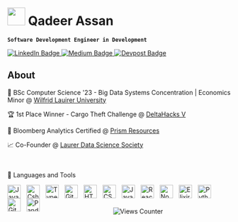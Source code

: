 <h1 align="left"> 
  <img src="https://media.giphy.com/media/M9gbBd9nbDrOTu1Mqx/giphy.gif" width="40"/>
  Qadeer Assan
</h1>

<div align="left" id="badges">
  
  **`Software Development Engineer in Development`**
  
  <a href="https://www.linkedin.com/in/qadeerassan/">
    <img src="https://img.shields.io/badge/LinkedIn-blue?style=for-the-badge&logo=linkedin&logoColor=white" alt="LinkedIn Badge"/>
  </a>
  <a href="https://www.qadeerassan.medium.com">
    <img src="https://img.shields.io/badge/Medium-white?logo=medium&logoColor=black&style=for-the-badge" alt="Medium Badge"/>
  </a>
  <a href="https://devpost.com/qadeerassan">
    <img src="https://img.shields.io/badge/Devpost-blueviolet?style=for-the-badge&logo=devpost&logoColor=white" alt="Devpost Badge"/>
  </a>
</div>


<h2> About </h2>
<div>
  <p>
    📗 BSc Computer Science '23 - Big Data Systems Concentration | Economics Minor @ 
    <a href="https://www.wlu.ca/"> Wilfrid Lauirer University </a>
  </p>
  <p>
    🏆 1st Place Winner - Cargo Theft Challenge @
    <a href="https://deltahacks.com/"> DeltaHacks V </a>
  </p>
  <p>
    🔎 Bloomberg Analytics Certified @ 
    <a href="https://students.wlu.ca/services-and-spaces/prism-resources/index.html"> Prism Resources </a>
  </p>
  <p>
    📈 Co-Founder @ 
    <a href="https://www.facebook.com/LaurierDataScienceSociety/"> Laurer Data Science Society </a>
  </p>

</div>
<br>
<div>
<p>
🧰 Languages and Tools
</p>
<img align="left" alt="Java" width="30px" style="padding-right:10px;" src="https://cdn.jsdelivr.net/gh/devicons/devicon/icons/java/java-original.svg"/>
<img align="left" alt="Csharp" width="30px" style="padding-right:10px;" src="https://cdn.jsdelivr.net/gh/devicons/devicon/icons/csharp/csharp-original.svg"/>
<img align="left" alt="TypeScript" width="30px" style="padding-right:10px;" src="https://cdn.jsdelivr.net/gh/devicons/devicon/icons/typescript/typescript-plain.svg" />
<img align="left" alt="Git" width="30px" style="padding-right:10px;" src="https://cdn.jsdelivr.net/gh/devicons/devicon/icons/git/git-original.svg" />
<img align="left" alt="HTML" width="30px" style="padding-right:10px;" src="https://cdn.jsdelivr.net/gh/devicons/devicon/icons/html5/html5-plain.svg" />
<img align="left" alt="CSS" width="30px" style="padding-right:10px;" src="https://cdn.jsdelivr.net/gh/devicons/devicon/icons/css3/css3-plain.svg" />
<img align="left" alt="JavaScript" width="30px" style="padding-right:10px;" src="https://cdn.jsdelivr.net/gh/devicons/devicon/icons/javascript/javascript-plain.svg" />
<img align="left" alt="React" width="30px" style="padding-right:10px;" src="https://cdn.jsdelivr.net/gh/devicons/devicon/icons/react/react-original.svg" />
<img align="left" alt="NodeJS" width="30px" style="padding-right:10px;" src="https://cdn.jsdelivr.net/gh/devicons/devicon/icons/nodejs/nodejs-original.svg" />
<img align="left" alt="Elixir" width="30px" style="padding-right:10px;" src="https://cdn.jsdelivr.net/gh/devicons/devicon/icons/elixir/elixir-original.svg" /> 
<img align="left" alt="Python" width="30px" style="padding-right:10px;" src="https://cdn.jsdelivr.net/gh/devicons/devicon/icons/python/python-plain.svg" />
<img align="left" alt="GitHub" width="30px" style="padding-right:10px;" src="https://cdn.jsdelivr.net/gh/devicons/devicon/icons/pandas/pandas-original.svg" />
<img align="left" alt="Pandas" width="30px" style="padding-right:10px;" src="https://cdn.jsdelivr.net/gh/devicons/devicon/icons/github/github-original.svg" />
</div>

<br>
<br>
<br>
<div align="center"> 
  <img src="https://komarev.com/ghpvc/?username=qadeerassan&style=flat-square&color=blue" alt="Views Counter"/> 
</div>

  
<!--
**qadeerassan/qadeerassan** is a ✨ _special_ ✨ repository because its `README.md` (this file) appears on your GitHub profile.

Here are some ideas to get you started:

- 🔭 I’m currently working on ...
- 🌱 I’m currently learning ...
- 👯 I’m looking to collaborate on ...
- 🤔 I’m looking for help with ...
- 💬 Ask me about ...
- 📫 How to reach me: ...
- 😄 Pronouns: ...
- ⚡ Fun fact: ...
-->
